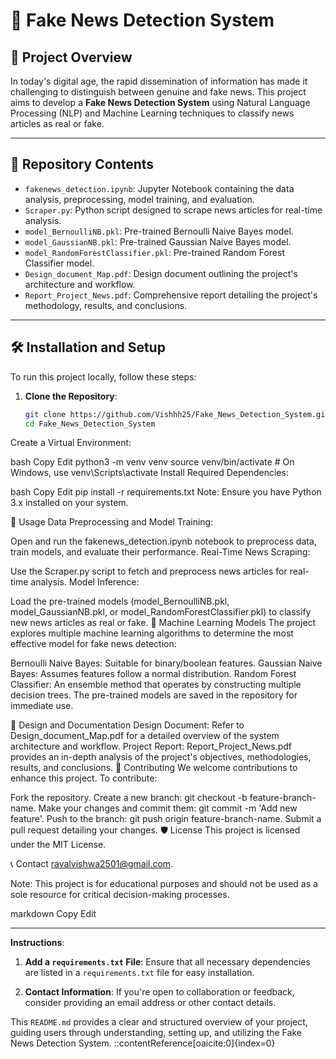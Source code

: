 # 📰 Fake News Detection System

## 📌 Project Overview

In today's digital age, the rapid dissemination of information has made it challenging to distinguish between genuine and fake news. This project aims to develop a **Fake News Detection System** using Natural Language Processing (NLP) and Machine Learning techniques to classify news articles as real or fake.

---

## 📂 Repository Contents

- `fakenews_detection.ipynb`: Jupyter Notebook containing the data analysis, preprocessing, model training, and evaluation.
- `Scraper.py`: Python script designed to scrape news articles for real-time analysis.
- `model_BernoulliNB.pkl`: Pre-trained Bernoulli Naive Bayes model.
- `model_GaussianNB.pkl`: Pre-trained Gaussian Naive Bayes model.
- `model_RandomForestClassifier.pkl`: Pre-trained Random Forest Classifier model.
- `Design_document_Map.pdf`: Design document outlining the project's architecture and workflow.
- `Report_Project_News.pdf`: Comprehensive report detailing the project's methodology, results, and conclusions.

---

## 🛠️ Installation and Setup

To run this project locally, follow these steps:

1. **Clone the Repository**:
   ```bash
   git clone https://github.com/Vishhh25/Fake_News_Detection_System.git
   cd Fake_News_Detection_System
Create a Virtual Environment:

bash
Copy
Edit
python3 -m venv venv
source venv/bin/activate  # On Windows, use venv\Scripts\activate
Install Required Dependencies:

bash
Copy
Edit
pip install -r requirements.txt
Note: Ensure you have Python 3.x installed on your system.

📜 Usage
Data Preprocessing and Model Training:

Open and run the fakenews_detection.ipynb notebook to preprocess data, train models, and evaluate their performance.
Real-Time News Scraping:

Use the Scraper.py script to fetch and preprocess news articles for real-time analysis.
Model Inference:

Load the pre-trained models (model_BernoulliNB.pkl, model_GaussianNB.pkl, or model_RandomForestClassifier.pkl) to classify new news articles as real or fake.
🧠 Machine Learning Models
The project explores multiple machine learning algorithms to determine the most effective model for fake news detection:

Bernoulli Naive Bayes: Suitable for binary/boolean features.
Gaussian Naive Bayes: Assumes features follow a normal distribution.
Random Forest Classifier: An ensemble method that operates by constructing multiple decision trees.
The pre-trained models are saved in the repository for immediate use.

📄 Design and Documentation
Design Document: Refer to Design_document_Map.pdf for a detailed overview of the system architecture and workflow.
Project Report: Report_Project_News.pdf provides an in-depth analysis of the project's objectives, methodologies, results, and conclusions.
🤝 Contributing
We welcome contributions to enhance this project. To contribute:

Fork the repository.
Create a new branch: git checkout -b feature-branch-name.
Make your changes and commit them: git commit -m 'Add new feature'.
Push to the branch: git push origin feature-branch-name.
Submit a pull request detailing your changes.
🛡️ License
This project is licensed under the MIT License.

📞 Contact
ravalvishwa2501@gmail.com.

Note: This project is for educational purposes and should not be used as a sole resource for critical decision-making processes.

markdown
Copy
Edit

---

**Instructions**:

1. **Add a `requirements.txt` File**: Ensure that all necessary dependencies are listed in a `requirements.txt` file for easy installation.

3. **Contact Information**: If you're open to collaboration or feedback, consider providing an email address or other contact details.

This `README.md` provides a clear and structured overview of your project, guiding users through understanding, setting up, and utilizing the Fake News Detection System.
::contentReference[oaicite:0]{index=0}
 






